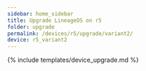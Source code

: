 ```yaml
---
sidebar: home_sidebar
title: Upgrade LineageOS on r5
folder: upgrade
permalink: /devices/r5/upgrade/variant2/
device: r5_variant2
---
```

{% include templates/device_upgrade.md %}
